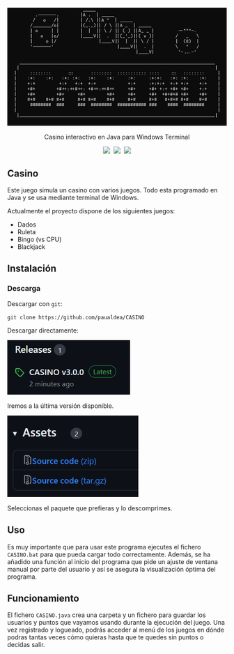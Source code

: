<p align="center">
<img src="img/home_screen.png" alt="CASINO HOME">
</p>

<p align="center">
Casino interactivo en Java para Windows Terminal
</p>
<p align="center">
 <a href=""><img src="https://img.shields.io/badge/version-3.2.0-blue"></a>&nbsp;
 <a href=""><img src="https://img.shields.io/badge/license-GPL 3.0-orange"></a>&nbsp;
 <a href=""><img src="https://img.shields.io/badge/contributors-2-green"></a>
</p>

## Casino

Este juego simula un casino con varios juegos. Todo esta programado en Java y se usa mediante terminal de Windows.

Actualmente el proyecto dispone de los siguientes juegos:

 - Dados
 - Ruleta
 - Bingo (vs CPU)
 - Blackjack

## Instalación

### Descarga

Descargar con `git`:

```term
git clone https://github.com/paualdea/CASINO
```

Descargar directamente:

<img src="img/descarga.png" alt="descarga">

Iremos a la última versión disponible.

<img src="img/paquetes.png" alt="paquetes">

Seleccionas el paquete que prefieras y lo descomprimes.

## Uso

Es muy importante que para usar este programa ejecutes el fichero `CASINO.bat` para que pueda cargar todo correctamente. Además, se ha añadido una función al inicio del programa que pide un ajuste de ventana manual por parte del usuario y así se asegura la visualización óptima del programa.

## Funcionamiento

El fichero `CASINO.java` crea una carpeta y un fichero para guardar los usuarios y puntos que vayamos usando durante la ejecución del juego. Una vez registrado y logueado, podrás acceder al menú de los juegos en dónde podras tantas veces cómo quieras hasta que te quedes sin puntos o decidas salir.

